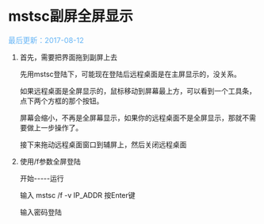 # mstsc副屏全屏显示

<span style="color:rgb(100,180,246);font-size:11pt">最后更新：2017-08-12</span>

1.  首先，需要把界面拖到副屏上去

    先用mstsc登陆下，可能现在登陆后远程桌面是在主屏显示的，没关系。

    如果远程桌面是全屏显示的，鼠标移动到屏幕最上方，可以看到一个工具条，点下两个方框的那个按钮。

    屏幕会缩小，不再是全屏幕显示，如果你的远程桌面不是全屏显示，那就不需要做上一步操作了。

    接下来拖动远程桌面窗口到辅屏上，然后关闭远程桌面

2.  使用/f参数全屏登陆

    开始-----运行

    输入  mstsc /f -v  IP\_ADDR   按Enter键

    输入密码登陆


